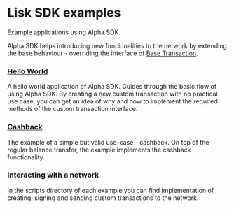# Lisk SDK examples

Example applications using Alpha SDK.

Alpha SDK helps introducing new funcionalities to the network by extending the base behaviour - overriding the interface of [Base Transaction](https://github.com/LiskHQ/lisk-sdk/blob/development/elements/lisk-transactions/src/base_transaction.ts).

### [Hello World](./hello_world/README.md)

A hello world application of Alpha SDK. Guides through the basic flow of using Alpha SDK. By creating a new custom transaction with no practical use case, you can get an idea of why and how to implement the required methods of the custom transaction interface.

### [Cashback](./cashback/README.md)

The example of a simple but valid use-case - cashback. On top of the regular balance transfer, the example implements the cashback functionality.

### Interacting with a network

In the scripts directory of each example you can find implementation of creating, signing and sending custom transactions to the network.
